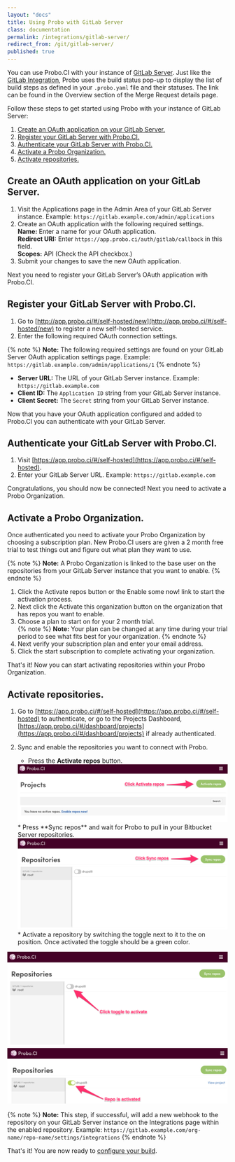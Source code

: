 ```yaml
---
layout: "docs"
title: Using Probo with GitLab Server
class: documentation
permalink: /integrations/gitlab-server/
redirect_from: /git/gitlab-server/
published: true
---
```

You can use Probo.CI with your instance of [GitLab Server](https://bitbucket.org/product/server). Just like the [GitLab Integration](/git/gitlab/ "GitLab Integration"), Probo uses the build status pop-up to display the list of build steps as defined in your `.probo.yaml` file and their statuses. The link can be found in the Overview section of the Merge Request details page.

Follow these steps to get started using Probo with your instance of GitLab Server:

1. <a href="#create-an-oauth-application-on-your-gitlab-server">Create an OAuth application on your GitLab Server.</a>
2. <a href="#register-your-gitlab-server-with-proboci">Register your GitLab Server with Probo.CI.</a>
3. <a href="#authenticate-your-gitlab-server-with-proboci">Authenticate your GitLab Server with Probo.CI.</a>
4. <a href="#activate-a-probo-organization">Activate a Probo Organization.</a>
5. <a href="#activating-repositories">Activate repositories.</a>

## Create an OAuth application on your GitLab Server.

1. Visit the Applications page in the Admin Area of your GitLab Server instance. Example: `https://gitlab.example.com/admin/applications` 
2. Create an OAuth application with the following required settings.  
   **Name:** Enter a name for your OAuth application.  
   **Redirect URI:** Enter `https://app.probo.ci/auth/gitlab/callback` in this field.  
   **Scopes:** API (Check the API checkbox.)
3. Submit your changes to save the new OAuth application.

Next you need to register your GitLab Server’s OAuth application with Probo.CI.

## Register your GitLab Server with Probo.CI.

1. Go to [http://app.probo.ci/#/self-hosted/new](http://app.probo.ci/#/self-hosted/new) to register a new self-hosted service.
2. Enter the following required OAuth connection settings.

{% note %}
**Note:** The following required settings are found on your GitLab Server OAuth application settings page. Example: `https://gitlab.example.com/admin/applications/1`
{% endnote %}

- **Server URL:** The URL of your GitLab Server instance. Example: `https://gitlab.example.com`
- **Client ID:** The `Application ID` string from your GitLab Server instance.
- **Client Secret:** The `Secret` string from your GitLab Server instance.

Now that you have your OAuth application configured and added to Probo.CI you can authenticate with your GitLab Server.

## Authenticate your GitLab Server with Probo.CI.

1. Visit [https://app.probo.ci/#/self-hosted](https://app.probo.ci/#/self-hosted).
2. Enter your GitLab Server URL. Example: `https://gitlab.example.com`

Congratulations, you should now be connected! Next you need to activate a Probo Organization.

## Activate a Probo Organization.

Once authenticated you need to activate your Probo Organization by choosing a subscription plan. New Probo.CI users are given a 2 month free trial to test things out and figure out what plan they want to use.

{% note %}
**Note:** A Probo Organization is linked to the base user on the repositories from your GitLab Server instance that you want to enable.
{% endnote %}

1. Click the Activate repos button or the Enable some now! link to start the activation process.
2. Next click the Activate this organization button on the organization that has repos you want to enable.
3. Choose a plan to start on for your 2 month trial.  
{% note %}
**Note:** Your plan can be changed at any time during your trial period to see what fits best for your organization.
{% endnote %}
4. Next verify your subscription plan and enter your email address. 
5. Click the start subscription to complete activating your organization.

That's it! Now you can start activating repositories within your Probo Organization.

## Activate repositories.

1. Go to [https://app.probo.ci/#/self-hosted](https://app.probo.ci/#/self-hosted) to authenticate, or go to the Projects Dashboard, [https://app.probo.ci/#/dashboard/projects](https://app.probo.ci/#/dashboard/projects) if already authenticated.

2. Sync and enable the repositories you want to connect with Probo.
   * Press the **Activate repos** button.
   <a href="/images/gitlab-server/activate-repos.png" data-lightbox="gitlabserver-setup-8-9-10">
   <img src="/images/gitlab-server/activate-repos.png" alt="Arrow pointing to the Activate Repositories button in the Probo web app." class="screenshot">
   </a>
   * Press **Sync repos** and wait for Probo to pull in your Bitbucket Server repositories.
   <a href="/images/gitlab-server/sync-repos.png" data-lightbox="gitlabserver-setup-8-9-10">
   <img src="/images/gitlab-server/sync-repos.png" alt="Arrow pointing to the Sync Repositories button in the Probo web app." class="screenshot">
   </a>
   * Activate a repository by switching the toggle next to it to the on position. Once activated the toggle should be a green color.
  <a href="/images/gitlab-server/activate-repo.png" data-lightbox="gitlabserver-setup-8-9-10">
  <img src="/images/gitlab-server/activate-repo.png" alt="Arrow pointing to the repository activation toggle for a project in the Probo web app." class="screenshot">
  </a>
  <a href="/images/gitlab-server/activated-repo.png" data-lightbox="gitlabserver-setup-8-9-10">
  <img src="/images/gitlab-server/activated-repo.png" alt="Arrow pointing to the repository activation toggle for a project in the Probo web app." class="screenshot">
  </a>

{% note %}
**Note:** This step, if successful, will add a new webhook to the repository on your GitLab Server instance on the Integrations page within the enabled repository. Example: `https://gitlab.example.com/org-name/repo-name/settings/integrations`
{% endnote %}

That's it! You are now ready to [configure your build](https://docs.probo.ci/build/).
